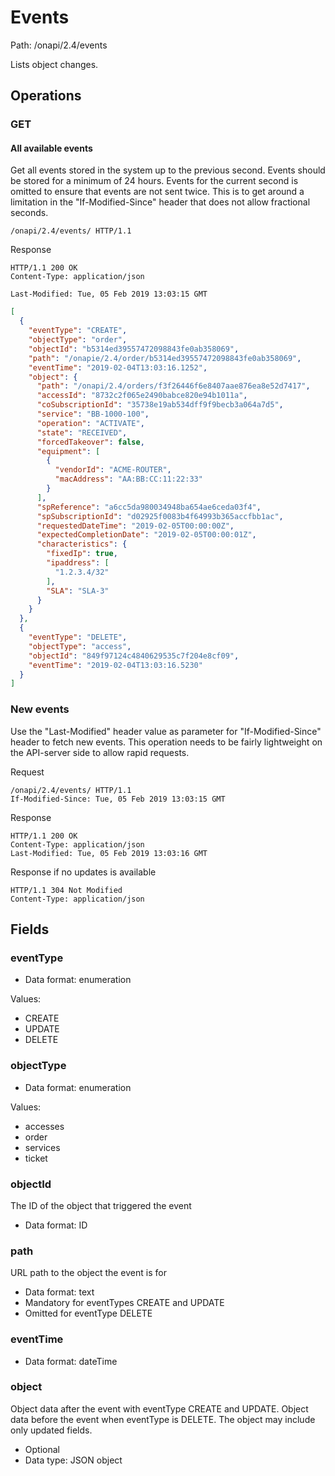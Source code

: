 # Events

Path: /onapi/2.4/events

Lists object changes. 

## Operations 

### GET


#### All available events
Get all events stored in the system up to the previous second. Events should be stored for a minimum of 24 hours.
Events for the current second is omitted to ensure that events are not sent twice. This is to get around a limitation 
in the "If-Modified-Since" header that does not allow fractional seconds. 

```HTTP
/onapi/2.4/events/ HTTP/1.1
```

Response 
```HTTP
HTTP/1.1 200 OK
Content-Type: application/json

Last-Modified: Tue, 05 Feb 2019 13:03:15 GMT
```
```JSON
[
  {
    "eventType": "CREATE",
    "objectType": "order",
    "objectId": "b5314ed39557472098843fe0ab358069",
    "path": "/onapie/2.4/order/b5314ed39557472098843fe0ab358069",
    "eventTime": "2019-02-04T13:03:16.1252",
    "object": {
      "path": "/onapi/2.4/orders/f3f26446f6e8407aae876ea8e52d7417",
      "accessId": "8732c2f065e2490babce820e94b1011a",
      "coSubscriptionId": "35738e19ab534dff9f9becb3a064a7d5",
      "service": "BB-1000-100",
      "operation": "ACTIVATE",
      "state": "RECEIVED",
      "forcedTakeover": false,
      "equipment": [
        {
          "vendorId": "ACME-ROUTER",
          "macAddress": "AA:BB:CC:11:22:33"
        }
      ],
      "spReference": "a6cc5da980034948ba654ae6ceda03f4",
      "spSubscriptionId": "d02925f0083b4f64993b365accfbb1ac",
      "requestedDateTime": "2019-02-05T00:00:00Z",
      "expectedCompletionDate": "2019-02-05T00:00:01Z",
      "characteristics": {
        "fixedIp": true,
        "ipaddress": [
          "1.2.3.4/32"
        ],
        "SLA": "SLA-3"
      }
    }
  },
  {
    "eventType": "DELETE",
    "objectType": "access",
    "objectId": "849f97124c4840629535c7f204e8cf09",
    "eventTime": "2019-02-04T13:03:16.5230"
  }
]
```

### New events

Use the "Last-Modified" header value as parameter for "If-Modified-Since" header to fetch new events. This operation 
needs to be fairly lightweight on the API-server side to allow rapid requests.

Request
```HTTP
/onapi/2.4/events/ HTTP/1.1
If-Modified-Since: Tue, 05 Feb 2019 13:03:15 GMT
```

Response
```HTTP
HTTP/1.1 200 OK
Content-Type: application/json
Last-Modified: Tue, 05 Feb 2019 13:03:16 GMT
```

Response if no updates is available 
```HTTP
HTTP/1.1 304 Not Modified
Content-Type: application/json
```

## Fields

### eventType
 * Data format: enumeration

Values: 
 * CREATE
 * UPDATE
 * DELETE


### objectType
 * Data format: enumeration

Values: 
 * accesses
 * order
 * services
 * ticket

### objectId
The ID of the object that triggered the event
 * Data format: ID

### path
URL path to the object the event is for
 * Data format: text 
 * Mandatory for eventTypes CREATE and UPDATE
 * Omitted for eventType DELETE
 
### eventTime
 * Data format: dateTime

### object
Object data after the event with eventType CREATE and UPDATE. Object data before the event when eventType is DELETE. 
The object may include only updated fields. 

 * Optional
 * Data type: JSON object

